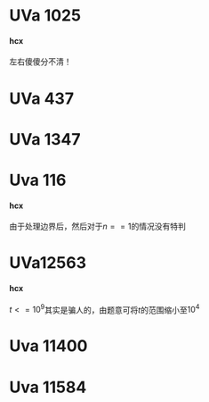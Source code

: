 # UVa 1025

#### hcx

左右傻傻分不清！



# UVa 437



# UVa 1347



# Uva 116

#### hcx

由于处理边界后，然后对于$n==1$的情况没有特判



# UVa12563

#### hcx

$t<={10}^9$其实是骗人的，由题意可将$t$的范围缩小至${10}^4$



# Uva 11400



# Uva 11584

